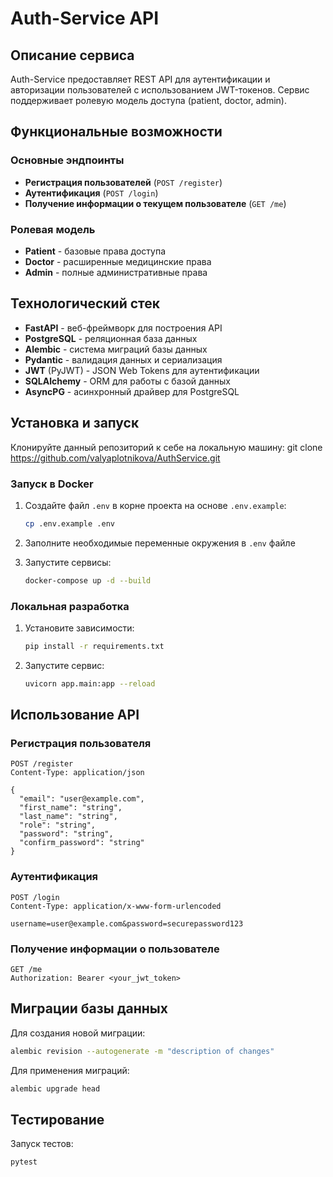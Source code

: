 # Auth-Service API

## Описание сервиса

Auth-Service предоставляет REST API для аутентификации и авторизации пользователей с использованием JWT-токенов. Сервис поддерживает ролевую модель доступа (patient, doctor, admin).

## Функциональные возможности

### Основные эндпоинты

- **Регистрация пользователей** (`POST /register`)
- **Аутентификация** (`POST /login`)
- **Получение информации о текущем пользователе** (`GET /me`)

### Ролевая модель

- **Patient** - базовые права доступа
- **Doctor** - расширенные медицинские права
- **Admin** - полные административные права

## Технологический стек

- **FastAPI** - веб-фреймворк для построения API
- **PostgreSQL** - реляционная база данных
- **Alembic** - система миграций базы данных
- **Pydantic** - валидация данных и сериализация
- **JWT** (PyJWT) - JSON Web Tokens для аутентификации
- **SQLAlchemy** - ORM для работы с базой данных
- **AsyncPG** - асинхронный драйвер для PostgreSQL

## Установка и запуск
Клонируйте данный репозиторий к себе на локальную машину: git clone https://github.com/valyaplotnikova/AuthService.git
### Запуск в Docker

1. Создайте файл `.env` в корне проекта на основе `.env.example`:
   ```bash
   cp .env.example .env
   ```

2. Заполните необходимые переменные окружения в `.env` файле

3. Запустите сервисы:
   ```bash
   docker-compose up -d --build
   ```

### Локальная разработка

1. Установите зависимости:
   ```bash
   pip install -r requirements.txt
   ```

2. Запустите сервис:
   ```bash
   uvicorn app.main:app --reload
   ```

## Использование API

### Регистрация пользователя

```http
POST /register
Content-Type: application/json

{
  "email": "user@example.com",
  "first_name": "string",
  "last_name": "string",
  "role": "string",
  "password": "string",
  "confirm_password": "string"
}
```

### Аутентификация

```http
POST /login
Content-Type: application/x-www-form-urlencoded

username=user@example.com&password=securepassword123
```

### Получение информации о пользователе

```http
GET /me
Authorization: Bearer <your_jwt_token>
```

## Миграции базы данных

Для создания новой миграции:
```bash
alembic revision --autogenerate -m "description of changes"
```

Для применения миграций:
```bash
alembic upgrade head
```

## Тестирование

Запуск тестов:
```bash
pytest
```